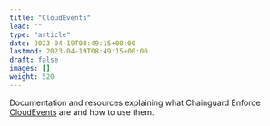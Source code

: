 ```yaml
---
title: "CloudEvents"
lead: ""
type: "article"
date: 2023-04-19T08:49:15+00:00
lastmod: 2023-04-19T08:49:15+00:00
draft: false
images: []
weight: 520
---
```


Documentation and resources explaining what Chainguard Enforce [CloudEvents](https://cloudevents.io/) are and how to use them.
